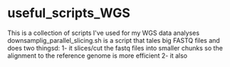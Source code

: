 # useful_scripts_WGS
This is a collection of scripts I've used for my WGS data analyses
downsamplig_parallel_slicing.sh is a script that tales big FASTQ files and does two thingsd:
1- it slices/cut the fastq files into smaller chunks so the alignment to the reference genome is more efficient
2- it also
